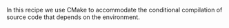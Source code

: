 In this recipe we use CMake to accommodate the conditional compilation of
source code that depends on the environment.
